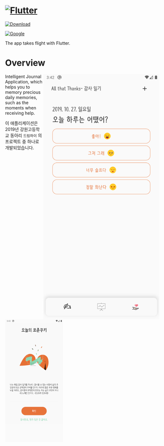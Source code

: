 # [![Flutter](https://flutter.dev/assets/flutter-lockup-4cb0ee072ab312e59784d9fbf4fb7ad42688a7fdaea1270ccf6bbf4f34b7e03f.svg)](https://flutter.dev/)

[![Download](https://img.shields.io/badge/download-android-green?style=for-the-badge)](https://drive.google.com/file/d/1mqsUSK87ih9aD6W987ut-4xqRFdkohLu/view?usp=sharing)

[![Google](https://flutter.dev/assets/homepage/logo-google-fb903d829602dd356c500efc9dddf50b58f227ff1d88373c6caa64f997b663d3.svg)](https://google.com/)

The app takes flight with Flutter.

# Overview
<img align="right" src="./docs/images/home.png" height="800">
Intelligent Journal Application, which helps you to memory precious daily memories, such as the moments when receiving help.

이 애플리케이션은 2019년 강원고등학교 동아리 `드림하이` 의 프로젝트 중 하나로 개발되었습니다.

<img align="left" src="./docs/images/maxim.png" height="400">

